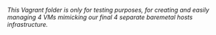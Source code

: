 _This Vagrant folder is only for testing purposes, for creating and easily managing 4 VMs mimicking our final 4 separate baremetal hosts infrastructure._
